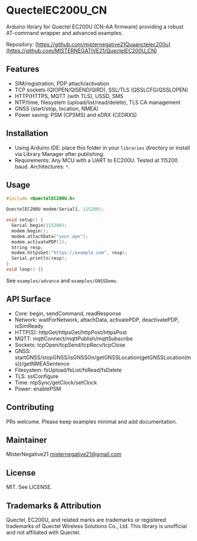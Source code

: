 # QuectelEC200U_CN

Arduino library for Quectel EC200U (CN-AA firmware) providing a robust AT-command wrapper and advanced examples.

Repository: [https://github.com/misternegative21Quaanctelec200u](https://github.com/MISTERNEGATIVE21/QuectelEC200U_CN)

## Features
- SIM/registration, PDP attach/activation
- TCP sockets (QIOPEN/QISEND/QIRD), SSL/TLS (QSSLCFG/QSSLOPEN)
- HTTP/HTTPS, MQTT (with TLS), USSD, SMS
- NTP/time, filesystem (upload/list/read/delete), TLS CA management
- GNSS (start/stop, location, NMEA)
- Power saving: PSM (CPSMS) and eDRX (CEDRXS)

## Installation
- Using Arduino IDE: place this folder in your `libraries` directory or install via Library Manager after publishing.
- Requirements: Any MCU with a UART to EC200U. Tested at 115200 baud. Architectures: `*`.

## Usage
```cpp
#include <QuectelEC200U.h>

QuectelEC200U modem(Serial1, 115200);

void setup() {
  Serial.begin(115200);
  modem.begin();
  modem.attachData("your.apn");
  modem.activatePDP(1);
  String resp;
  modem.httpsGet("https://example.com", resp);
  Serial.println(resp);
}
void loop() {}
```

See `examples/advance` and `examples/GNSSDemo`.

## API Surface
- Core: begin, sendCommand, readResponse
- Network: waitForNetwork, attachData, activatePDP, deactivatePDP, isSimReady
- HTTP(S): httpGet/httpsGet/httpPost/httpsPost
- MQTT: mqttConnect/mqttPublish/mqttSubscribe
- Sockets: tcpOpen/tcpSend/tcpRecv/tcpClose
- GNSS: startGNSS/stopGNSS/isGNSSOn/getGNSSLocation(getGNSSLocation(ms))/getNMEASentence
- Filesystem: fsUpload/fsList/fsRead/fsDelete
- TLS: sslConfigure
- Time: ntpSync/getClock/setClock
- Power: enablePSM

## Contributing
PRs welcome. Please keep examples minimal and add documentation.

## Maintainer
MisterNegative21 <misternegative21@gmail.com>

## License
MIT. See LICENSE.

## Trademarks & Attribution
Quectel, EC200U, and related marks are trademarks or registered trademarks of Quectel Wireless Solutions Co., Ltd. This library is unofficial and not affiliated with Quectel.
